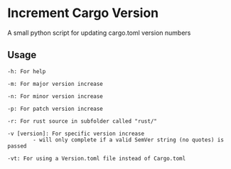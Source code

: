 # Increment Cargo Version
A small python script for updating cargo.toml version numbers


## Usage

    -h: For help

    -m: For major version increase

    -n: For minor version increase

    -p: For patch version increase

    -r: For rust source in subfolder called "rust/"

    -v [version]: For specific version increase
            - will only complete if a valid SemVer string (no quotes) is passed

    -vt: For using a Version.toml file instead of Cargo.toml
    